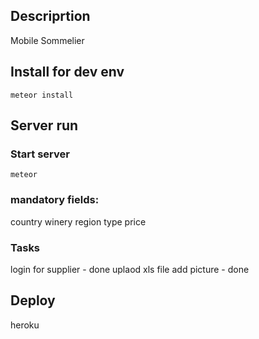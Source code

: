 ## Descriprtion
Mobile Sommelier

## Install for dev env
`meteor install`

## Server run
### Start server
`meteor`


### mandatory fields:
country
winery
region
type
price

### Tasks
login for supplier - done
uplaod xls file
add picture - done

## Deploy
heroku


